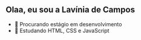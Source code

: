 ## Olaa, eu sou a Lavínia de Campos

- 🔭 Procurando estágio em desenvolvimento
- 🌱 Estudando HTML, CSS e JavaScript

